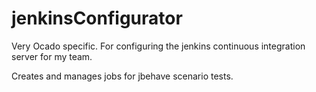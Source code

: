 jenkinsConfigurator
===================

Very Ocado specific. For configuring the jenkins continuous integration server for my team.

Creates and manages jobs for jbehave scenario tests.
